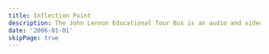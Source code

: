 ```yaml
---
title: Inflection Point
description: The John Lennon Educational Tour Bus is an audio and video recording studio on wheels, dedicated to providing students with a hands-on opportunity to learn about digital production. In 2006 it was in town while on tour with the Black Eyed Peas, and I was selected to represent my school division (~15000 students at the time) to spend a day on the bus.<br /><br />Together with 5 other students from my city, we wrote and recorded a song, shot a music video, and learned about post-production all while on the bus. We also got to spend some time with will.i.am, who often used the studio when it wasn't occupied by students.<br /><br />Looking back, I think of this as an inflection point in my life; it opened my eyes to what's possible with software, and began a lifelong affinity for Apple computers (who sponsor the bus) and the creative work they foster.
date: '2006-01-01'
skipPage: true
---
```


